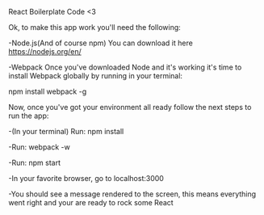 React Boilerplate Code <3

Ok, to make this app work you'll need the following:

-Node.js(And of course npm)
  You can download it here https://nodejs.org/en/

-Webpack
  Once you've downloaded Node and it's working it's time to install Webpack globally by running in your terminal:

  npm install webpack -g
  

Now, once you've got your environment all ready follow the next steps to run the app:


-(In your terminal) Run: npm install

-Run: webpack -w

-Run: npm start

-In your favorite browser, go to localhost:3000

-You should see a message rendered to the screen, this means everything went right and your are ready to rock some React
